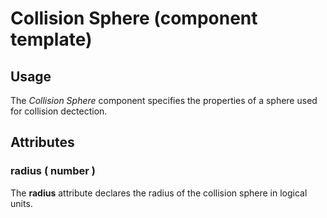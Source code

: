 # Collision Sphere (component template)

## Usage

The *Collision Sphere* component specifies the properties of a sphere used for collision dectection.


## Attributes

### radius ( number )

The **radius** attribute declares the radius of the collision sphere in logical units.
